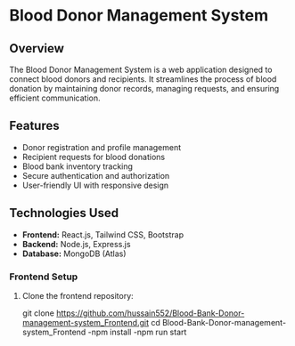 # Blood Donor Management System

## Overview
The Blood Donor Management System is a web application designed to connect blood donors and recipients. It streamlines the process of blood donation by maintaining donor records, managing requests, and ensuring efficient communication.

## Features
- Donor registration and profile management
- Recipient requests for blood donations
- Blood bank inventory tracking
- Secure authentication and authorization
- User-friendly UI with responsive design

## Technologies Used
- **Frontend:** React.js, Tailwind CSS, Bootstrap
- **Backend:** Node.js, Express.js
- **Database:** MongoDB (Atlas)



### Frontend Setup
1. Clone the frontend repository:

   git clone https://github.com/hussain552/Blood-Bank-Donor-management-system_Frontend.git
   cd Blood-Bank-Donor-management-system_Frontend
  -npm install
  -npm run start

